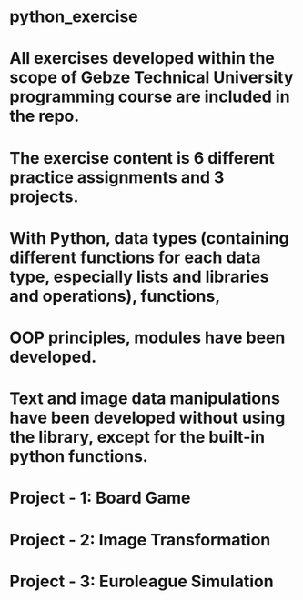 # python_exercise

# All exercises developed within the scope of Gebze Technical University programming course are included in the repo. 
# The exercise content is 6 different practice assignments and 3 projects. 
# With Python, data types (containing different functions for each data type, especially lists and libraries and operations), functions, 
# OOP principles, modules have been developed.

# Text and image data manipulations have been developed without using the library, except for the built-in python functions.
# Project - 1: Board Game
# Project - 2: Image Transformation
# Project - 3: Euroleague Simulation
